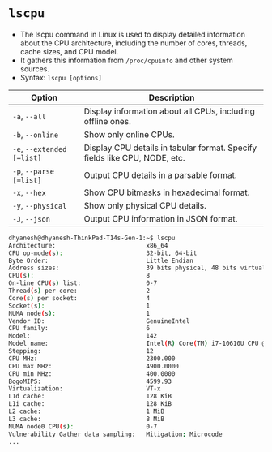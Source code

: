 # `lscpu` 
- The lscpu command in Linux is used to display detailed information about the CPU architecture, including the number of cores, threads, cache sizes, and CPU model.
- It gathers this information from `/proc/cpuinfo` and other system sources.
- Syntax: `lscpu [options]`

| Option                  | Description                                                                 |
|-------------------------|-----------------------------------------------------------------------------|
| `-a`, `--all`           | Display information about all CPUs, including offline ones.                 |
| `-b`, `--online`        | Show only online CPUs.                                                      |
| `-e`, `--extended [=list]` | Display CPU details in tabular format. Specify fields like CPU, NODE, etc.  |
| `-p`, `--parse [=list]` | Output CPU details in a parsable format.                                    |
| `-x`, `--hex`           | Show CPU bitmasks in hexadecimal format.                                    |
| `-y`, `--physical`      | Show only physical CPU details.                                             |
| `-J`, `--json`          | Output CPU information in JSON format.                                      |

```sh
dhyanesh@dhyanesh-ThinkPad-T14s-Gen-1:~$ lscpu
Architecture:                         x86_64
CPU op-mode(s):                       32-bit, 64-bit
Byte Order:                           Little Endian
Address sizes:                        39 bits physical, 48 bits virtual
CPU(s):                               8
On-line CPU(s) list:                  0-7
Thread(s) per core:                   2
Core(s) per socket:                   4
Socket(s):                            1
NUMA node(s):                         1
Vendor ID:                            GenuineIntel
CPU family:                           6
Model:                                142
Model name:                           Intel(R) Core(TM) i7-10610U CPU @ 1.80GHz
Stepping:                             12
CPU MHz:                              2300.000
CPU max MHz:                          4900.0000
CPU min MHz:                          400.0000
BogoMIPS:                             4599.93
Virtualization:                       VT-x
L1d cache:                            128 KiB
L1i cache:                            128 KiB
L2 cache:                             1 MiB
L3 cache:                             8 MiB
NUMA node0 CPU(s):                    0-7
Vulnerability Gather data sampling:   Mitigation; Microcode
...
```

